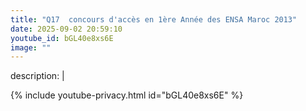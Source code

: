 ```yaml
---
title: "Q17  concours d'accès en 1ère Année des ENSA Maroc 2013"
date: 2025-09-02 20:59:10 
youtube_id: bGL40e8xs6E
image: ""
---
```

description: |
  
{% include youtube-privacy.html id="bGL40e8xs6E" %}
